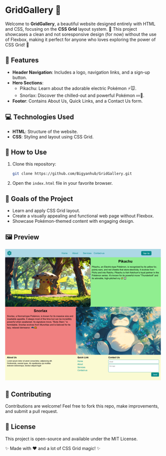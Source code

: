 # GridGallery 🌟

Welcome to **GridGallery**, a beautiful website designed entirely with HTML and CSS, focusing on the **CSS Grid** layout system. 🚀 This project showcases a clean and not soresponsive design (for now) without the use of Flexbox, making it perfect for anyone who loves exploring the power of CSS Grid! 🎉

## 🌟 Features
- **Header Navigation**: Includes a logo, navigation links, and a sign-up button.
- **Hero Sections**:
  - Pikachu: Learn about the adorable electric Pokémon ⚡️🐭.
  - Snorlax: Discover the chilled-out and powerful Pokémon 💤🍔.
- **Footer**: Contains About Us, Quick Links, and a Contact Us form.

## 💻 Technologies Used
- **HTML**: Structure of the website.
- **CSS**: Styling and layout using CSS Grid.

## 🚀 How to Use
1. Clone this repository:
   ```bash
   git clone https://github.com/Bigyanhub/GridGallery.git
   ```
2. Open the `index.html` file in your favorite browser.

## 🎯 Goals of the Project
- Learn and apply CSS Grid layout.
- Create a visually appealing and functional web page without Flexbox.
- Showcase Pokémon-themed content with engaging design.

## 🖼️ Preview
![web preview](img/screenimage.png)

## 🙌 Contributing
Contributions are welcome! Feel free to fork this repo, make improvements, and submit a pull request.

## 📃 License
This project is open-source and available under the MIT License.

✨ Made with ❤️ and a lot of CSS Grid magic! ✨
